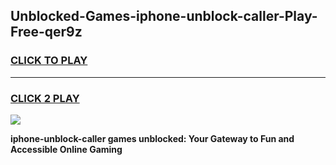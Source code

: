 
## Unblocked-Games-iphone-unblock-caller-Play-Free-qer9z
<h3>
<a href="https://premium76.site?title=iphone-unblock-caller&ref=10A">CLICK TO PLAY</a></h3>
<hr>

<h3>
<a href="https://premium76.site?title=iphone-unblock-caller&ref=10A">CLICK 2 PLAY</a>
  
</h3>

<a href="https://premium76.site?title=iphone-unblock-caller&ref=10A"><img src="https://clearcache.store/games.png"></a>


**iphone-unblock-caller games unblocked: Your Gateway to Fun and Accessible Online Gaming**
